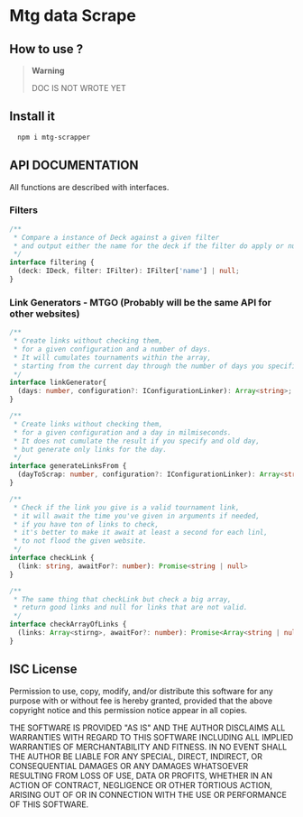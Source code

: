 # Mtg data Scrape

## How to use ?
> **Warning**
>
> DOC IS NOT WROTE YET

## Install it
```powershell
  npm i mtg-scrapper
```
## API DOCUMENTATION
<p>
  All functions are described with interfaces.
</p>

### Filters
```typescript
/**
 * Compare a instance of Deck against a given filter 
 * and output either the name for the deck if the filter do apply or null.
 */
interface filtering {
  (deck: IDeck, filter: IFilter): IFilter['name'] | null;
}
```

### Link Generators - MTGO (Probably will be the same API for other websites)
```typescript
/**
 * Create links without checking them, 
 * for a given configuration and a number of days.
 * It will cumulates tournaments within the array, 
 * starting from the current day through the number of days you specified.
 */
interface linkGenerator{
  (days: number, configuration?: IConfigurationLinker): Array<string>;
}
```
```typescript
/**
 * Create links without checking them, 
 * for a given configuration and a day in milmiseconds.
 * It does not cumulate the result if you specify and old day, 
 * but generate only links for the day.
 */
interface generateLinksFrom {
  (dayToScrap: number, configuration?: IConfigurationLinker): Array<string>;
}
```
```typescript
/**
 * Check if the link you give is a valid tournament link, 
 * it will await the time you've given in arguments if needed, 
 * if you have ton of links to check, 
 * it's better to make it await at least a second for each linl,
 * to not flood the given website.
 */
interface checkLink {
  (link: string, awaitFor?: number): Promise<string | null>
}
```
```typescript
/**
 * The same thing that checkLink but check a big array, 
 * return good links and null for links that are not valid.
 */
interface checkArrayOfLinks {
  (links: Array<stirng>, awaitFor?: number): Promise<Array<string | null>>;
}
```

## ISC License

<p>
Permission to use, copy, modify, and/or distribute this software for any purpose 
with or without fee is hereby granted, provided that the above copyright notice and 
this permission notice appear in all copies.

THE SOFTWARE IS PROVIDED "AS IS" AND THE AUTHOR DISCLAIMS ALL WARRANTIES WITH REGARD TO THIS
SOFTWARE INCLUDING ALL IMPLIED WARRANTIES OF MERCHANTABILITY AND FITNESS. IN NO EVENT SHALL
THE AUTHOR BE LIABLE FOR ANY SPECIAL, DIRECT, INDIRECT, OR CONSEQUENTIAL DAMAGES OR ANY DAMAGES
WHATSOEVER RESULTING FROM LOSS OF USE, DATA OR PROFITS, WHETHER IN AN ACTION OF CONTRACT,
NEGLIGENCE OR OTHER TORTIOUS ACTION, ARISING OUT OF OR IN CONNECTION WITH THE USE OR PERFORMANCE
OF THIS SOFTWARE.
</p>
